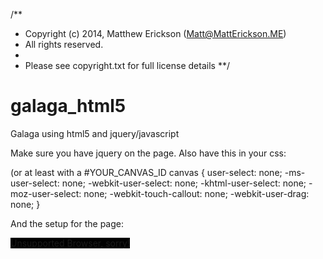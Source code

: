 /**
 * Copyright (c) 2014, Matthew Erickson (Matt@MattErickson.ME)
 * All rights reserved.
 * 
 * Please see copyright.txt for full license details
 **/

galaga_html5
============

Galaga using html5 and jquery/javascript


Make sure you have jquery on the page.  Also have this in your css:

(or at least with a #YOUR_CANVAS_ID
canvas {
  user-select: none;
  -ms-user-select: none;
  -webkit-user-select: none;
  -khtml-user-select: none;
  -moz-user-select: none;
  -webkit-touch-callout: none;
  -webkit-user-drag: none;
}

And the setup for the page:

<canvas id="galaga_canvas" width="400" height="400" style="background-color: black; cursor: none;">Unsupported Browser, sorry!</canvas>

<img id="bad1" style="display: none;" src="http://matterickson.me/images/bad1.png" alt="" />
<img id="bad2" style="display: none;" src="http://matterickson.me/images/bad2.png" alt="" />
<img id="bad3" style="display: none;" src="http://matterickson.me/images/bad3.png" alt="" />
<img id="good" style="display: none;" src="http://matterickson.me/images/good.png" alt="" />
